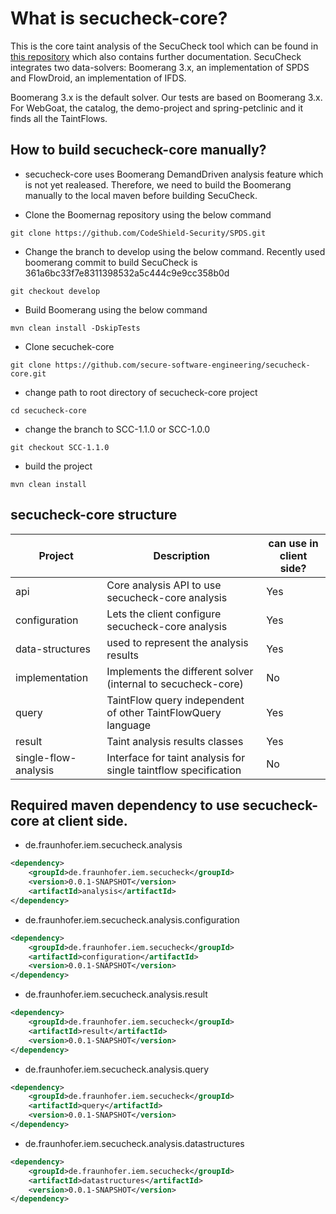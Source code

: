 # What is secucheck-core?
This is the core taint analysis of the SecuCheck tool which can be found in [this repository](https://github.com/secure-software-engineering/secucheck/) which also contains further documentation. SecuCheck integrates two data-solvers: Boomerang 3.x, an implementation of SPDS and FlowDroid, an implementation of IFDS.

Boomerang 3.x is the default solver. Our tests are based on Boomerang 3.x. For WebGoat, the catalog, the demo-project and spring-petclinic and it finds all the TaintFlows.

## How to build secucheck-core manually?
- secucheck-core uses Boomerang DemandDriven analysis feature which is not yet realeased. Therefore, we need to build the Boomerang manually to the local maven before building SecuCheck. 
 
- Clone the Boomernag repository using the below command
```shell script
git clone https://github.com/CodeShield-Security/SPDS.git
```

- Change the branch to develop using the below command. Recently used boomerang commit to build SecuCheck is 361a6bc33f7e8311398532a5c444c9e9cc358b0d
```shell script
git checkout develop
```

- Build Boomerang using the below command
```shell script
mvn clean install -DskipTests
```

- Clone secuchek-core
```shell script
git clone https://github.com/secure-software-engineering/secucheck-core.git
```

- change path to root directory of secucheck-core project
```shell script
cd secucheck-core
```

- change the branch to SCC-1.1.0 or SCC-1.0.0
```shell script
git checkout SCC-1.1.0
```

- build the project 
```shell script
mvn clean install
```

## secucheck-core structure
| Project              | Description | can use in client side? |
|----------------------| ----------- | ----------------------- |
| api                  | Core analysis API to use secucheck-core analysis | Yes |
| configuration        | Lets the client configure secucheck-core analysis | Yes |
| data-structures      | used to represent the analysis results | Yes |
| implementation       | Implements the different solver (internal to secucheck-core) | No |
| query                | TaintFlow query independent of other TaintFlowQuery language | Yes | 
| result               | Taint analysis results classes | Yes | 
| single-flow-analysis | Interface for taint analysis for single taintflow specification | No

## Required maven dependency to use secucheck-core at client side.
- de.fraunhofer.iem.secucheck.analysis
```xml
<dependency>
    <groupId>de.fraunhofer.iem.secucheck</groupId>
    <version>0.0.1-SNAPSHOT</version>
    <artifactId>analysis</artifactId>
</dependency>
```

- de.fraunhofer.iem.secucheck.analysis.configuration
```xml
<dependency>
    <groupId>de.fraunhofer.iem.secucheck</groupId>
    <artifactId>configuration</artifactId>
    <version>0.0.1-SNAPSHOT</version>
</dependency>
```

- de.fraunhofer.iem.secucheck.analysis.result
```xml
<dependency>
    <groupId>de.fraunhofer.iem.secucheck</groupId>
    <artifactId>result</artifactId>
    <version>0.0.1-SNAPSHOT</version>
</dependency>
```

- de.fraunhofer.iem.secucheck.analysis.query
```xml
<dependency>
    <groupId>de.fraunhofer.iem.secucheck</groupId>
    <artifactId>query</artifactId>
    <version>0.0.1-SNAPSHOT</version>
</dependency>
```

- de.fraunhofer.iem.secucheck.analysis.datastructures
```xml
<dependency>
    <groupId>de.fraunhofer.iem.secucheck</groupId>
    <artifactId>datastructures</artifactId>
    <version>0.0.1-SNAPSHOT</version>
</dependency>
```
